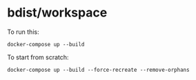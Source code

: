 # bdist/workspace

To run this:

`docker-compose up --build`


To start from scratch:

`docker-compose up --build --force-recreate --remove-orphans`
